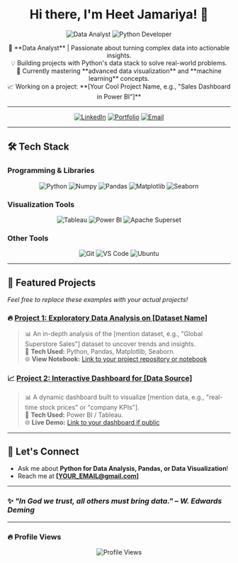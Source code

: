 <h1 align="center">Hi there, I'm Heet Jamariya! 👋</h1>

<p align="center">
  <img src="https://img.shields.io/badge/Data_Analyst-007ACC?style=for-the-badge&logo=python&logoColor=white" alt="Data Analyst"/>
  <img src="https://img.shields.io/badge/Python_Developer-3776AB?style=for-the-badge&logo=python&logoColor=white" alt="Python Developer"/>
</p>

<p align="center">
  🚀 **Data Analyst** | Passionate about turning complex data into actionable insights.
  <br /> 
  💡 Building projects with Python's data stack to solve real-world problems.
  <br />
  🎯 Currently mastering **advanced data visualization** and **machine learning** concepts.
  <br />
  📈 Working on a project: **[Your Cool Project Name, e.g., "Sales Dashboard in Power BI"]**
</p>

---

<p align="center">
  <a href="[YOUR_LINKEDIN_URL]"><img src="https://img.shields.io/badge/LinkedIn-%230077B5.svg?style=for-the-badge&logo=linkedin&logoColor=white" alt="LinkedIn"/></a>
  <a href="[YOUR_PORTFOLIO_URL_OR_GITHUB_IO]"><img src="https://img.shields.io/badge/Portfolio-000000?style=for-the-badge&logo=github&logoColor=white" alt="Portfolio"/></a>
  <a href="mailto:[YOUR_EMAIL@gmail.com]"><img src="https://img.shields.io/badge/Email-D14836?style=for-the-badge&logo=gmail&logoColor=white" alt="Email"/></a>
</p>

---

## 🛠️ Tech Stack

### Programming & Libraries
<p align="center">
  <img src="https://img.shields.io/badge/Python-3776AB?style=for-the-badge&logo=python&logoColor=white" alt="Python"/>
  <img src="https://img.shields.io/badge/Numpy-013243?style=for-the-badge&logo=numpy&logoColor=white" alt="Numpy"/>
  <img src="https://img.shields.io/badge/Pandas-150458?style=for-the-badge&logo=pandas&logoColor=white" alt="Pandas"/>
  <img src="https://img.shields.io/badge/Matplotlib-313840?style=for-the-badge&logo=matplotlib&logoColor=white" alt="Matplotlib"/>
  <img src="https://img.shields.io/badge/Seaborn-3776AB?style=for-the-badge&logo=python&logoColor=white" alt="Seaborn"/>
</p>

### Visualization Tools
<p align="center">
  <img src="https://img.shields.io/badge/Tableau-E97627?style=for-the-badge&logo=tableau&logoColor=white" alt="Tableau"/>
  <img src="https://img.shields.io/badge/PowerBI-F2C811?style=for-the-badge&logo=powerbi&logoColor=black" alt="Power BI"/>
  <img src="https://img.shields.io/badge/Apache_Superset-00A4A6?style=for-the-badge&logo=apache%20superset&logoColor=white" alt="Apache Superset"/>
</p>

### Other Tools
<p align="center">
  <img src="https://img.shields.io/badge/Git-F05032?style=for-the-badge&logo=git&logoColor=white" alt="Git"/>
  <img src="https://img.shields.io/badge/VS_Code-007ACC?style=for-the-badge&logo=visualstudiocode&logoColor=white" alt="VS Code"/>
  <img src="https://img.shields.io/badge/Ubuntu-E95420?style=for-the-badge&logo=ubuntu&logoColor=white" alt="Ubuntu"/>
</p>

---

## 📌 Featured Projects
*Feel free to replace these examples with your actual projects!*

### 🔥 [Project 1: Exploratory Data Analysis on [Dataset Name]]()
> 📊 An in-depth analysis of the [mention dataset, e.g., "Global Superstore Sales"] dataset to uncover trends and insights.  
> 🚀 **Tech Used:** Python, Pandas, Matplotlib, Seaborn.  
> 🌐 **View Notebook:** [Link to your project repository or notebook]()

### 📈 [Project 2: Interactive Dashboard for [Data Source]]()
> 📊 A dynamic dashboard built to visualize [mention data, e.g., "real-time stock prices" or "company KPIs"].  
> 🚀 **Tech Used:** Power BI / Tableau.  
> 🌐 **Live Demo:** [Link to your dashboard if public]()

---

## 💬 Let's Connect
- Ask me about **Python for Data Analysis, Pandas, or Data Visualization**!
- Reach me at **[YOUR_EMAIL@gmail.com]**

---

### ✨ _"In God we trust, all others must bring data." – W. Edwards Deming_

---

### 🔥 Profile Views
<p align="center">
  <img src="https://komarev.com/ghpvc/?username=Heet-Jamariya&label=Profile%20Views&color=0e75b6&style=flat" alt="Profile Views" />
</p>